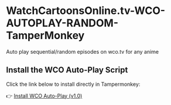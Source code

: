 # WatchCartoonsOnline.tv-WCO-AUTOPLAY-RANDOM-TamperMonkey
Auto play sequential/random episodes on wco.tv for any anime

## Install the WCO Auto-Play Script

Click the link below to install directly in Tampermonkey:

👉 [Install WCO Auto-Play (v1.0)](https://raw.githubusercontent.com/p3k22/WatchCartoonsOnline.tv-WCO-AUTOPLAY-RANDOM-TamperMonkey/main/WCO%20Auto-Play%20Next-Random%20(v1.0).user.js)
